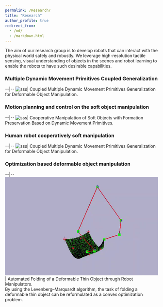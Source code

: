 ```yaml
---
permalink: /Research/
title: "Research"
author_profile: true
redirect_from: 
  - /md/
  - /markdown.html
---
```


<style>
table {
    border-collapse: collapse;
}
table, th, td {
   border: 0px solid black;
}
blockquote {
    border-left: solid blue;
    padding-left: 10px;
}
</style>

<!-- <style>
td, th {
   border: none!important;
}
</style> -->

The aim of our research group is to develop robots that can interact with the physical world safely and robustly. We leverage high-resolution tactile sensing, visual understanding of objects in the scenes and robot learning to enable the robots to have such desirable capabilities.


### **Multiple Dynamic Movement Primitives Coupled Generalization**

--|--
![sss](/images/UR5.gif)| Coupled Multiple Dynamic Movement Primitives Generalization for Deformable Object Manipulation.


### **Motion planning and control on the soft object manipulation**

--|--
![sss](/images/ur3.gif)| Cooperative Manipulation of Soft Objects with Formation Preservation Based on Dynamic Movement Primitives.


### **Human robot cooperatively soft manipulation** 

--|--
![sss](/images/ezgif.com-gif-maker.gif)| Coupled Multiple Dynamic Movement Primitives Generalization for Deformable Object Manipulation.


### **Optimization based deformable object manipulation** 

--|--
![sss](/images/IROS2.gif)| Automated Folding of a Deformable Thin Object through Robot Manipulators. <br /> By using the Levenberg–Marquardt algorithm, the task of folding a deformable thin object can be reformulated as a convex optimization problem.


<!-- ### **Acquiring depth information in a distorted environment** 

--|--
![sss](/images/aim.png)| The Unscented Kalman Filter (UKF) technique is used to estimate the 3D coordinate of the manipulator's tip. -->


